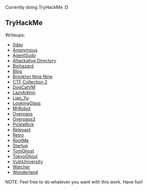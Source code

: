 Currently doing TryHackMe :D

## TryHackMe
Writeups:

- [0day](./TryHackMe/0day.md)
- [Anonymous](./TryHackMe/Anonymous.md)
- [AgentSudo](./TryHackMe/AgentSudo.md)
- [Attackative Directory](./TryHackMe/AttackativeDirectory.md)
- [Biohazard](./TryHackMe/Biohazard.md)
- [Blog](./TryHackMe/Blog.md)
- [Brooklyn Nine Nine](./TryHackMe/BrooklynNineNine.md)
- [CTF Collection 2](./TryHackMe/CTFCollection2.md)
- [DogCatVM](./TryHackMe/DogCatVM.md)
- [LazyAdmin](./TryHackMe/LazyAdmin.md)
- [Lian_Yu](./TryHackMe/Lian_Yu.md)
- [LookingGlass](./TryHackMe/LookingGlass.md)
- [MrRobot](./TryHackMe/MrRobot.md)
- [Overpass](./TryHackMe/Overpass.md)
- [Overpass3](./TryHackMe/Overpass3.md)
- [PickleRick](./TryHackMe/PickleRick.md)
- [Relevant](./TryHackMe/Relevant.md)
- [Retro](./TryHackMe/Retro.md)
- [RootMe](./TryHackMe/RootMe.md)
- [Startup](./TryHackMe/Startup.md)
- [TomGhost](./TryHackMe/TomGhost.md)
- [TokyoGhoul](./TryHackMe/TokyoGhoul.md)
- [VulnUniversity](./TryHackMe/VulnUniversity.md)
- [Watcher](./TryHackMe/Watcher.md)
- [Wonderland](./TryHackMe/Wonderland.md)

NOTE: Feel free to do whatever you want with this work. Have fun!

